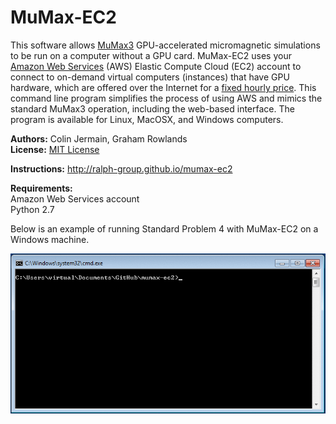 MuMax-EC2
=========

This software allows [MuMax3](http://mumax.github.io/) GPU-accelerated micromagnetic simulations to be run on a computer without a GPU card. MuMax-EC2 uses your [Amazon Web Services](http://aws.amazon.com/) (AWS) Elastic Compute Cloud (EC2) account to connect to on-demand virtual computers (instances) that have GPU hardware, which are offered over the Internet for a [fixed hourly price](http://aws.amazon.com/ec2/instance-types/#gpu). This command line program simplifies the process of using AWS and mimics the standard MuMax3 operation, including the web-based interface. The program is available for Linux, MacOSX, and Windows computers.

**Authors:** Colin Jermain, Graham Rowlands  
**License:** [MIT License](http://opensource.org/licenses/MIT)

**Instructions:** http://ralph-group.github.io/mumax-ec2

**Requirements:**   
    Amazon Web Services account   
    Python 2.7   

Below is an example of running Standard Problem 4 with MuMax-EC2 on a Windows machine.

<img src="docs/standard_problem_4.gif" />